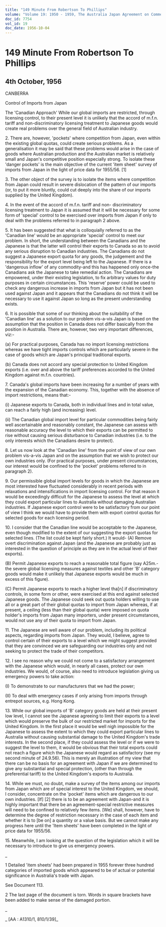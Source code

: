 ```yaml
---
title: "149 Minute From Robertson To Phillips"
volume: "Volume 19: 1950 - 1959, The Australia Japan Agreement on Commerce"
doc_id: 7754
vol_id: 19
doc_date: 1956-10-04
---
```


# 149 Minute From Robertson To Phillips

## 4th October, 1956

CANBERRA

Control of Imports from Japan

The 'Canadian Approach' While our global imports are restricted, through licensing control, to their present level it is unlikely that the accord of m.f.n. tariff and non-discriminatory licensing treatment to Japanese goods would create real problems over the general field of Australian industry.

2\. There are, however, 'pockets' where competition from Japan, even within the existing global quotas, could create serious problems. As a generalisation it may be said that these problems would arise in the case of goods where Australian production and the Australian market is relatively small and Japan's competitive position especially strong. To isolate these 'danger pockets' is the main objective of the current 'item sheet' survey of imports from Japan in the light of price data for 1955/56. [1]

3\. The other object of the survey is to isolate the items where competition from Japan could result in severe dislocation of the pattern of our imports (or, to put it more bluntly, could cut deeply into the share of our imports supplied by the United Kingdom).

4\. In the event of the accord of m.f.n. tariff and non- discriminatory licensing treatment to Japan it is assumed that it will be necessary for some form of 'special' control to be exercised over imports from Japan if only to deal with the problems referred to in paragraph 2 above.

5\. It has been suggested that what is colloquially referred to as the 'Canadian line' would be an appropriate 'special' control to meet our problem. In short, the understanding between the Canadians and the Japanese is that the latter will control their exports to Canada so as to avoid any serious disruption to Canadian industries. The Canadians do not suggest a Japanese export quota for any goods, the judgement and the responsibility for the export level being left to the Japanese. If there is a 'dangerous inflow' of any commodity-and this has happened only once-the Canadians ask the Japanese to take remedial action. The Canadians are empowered, under their existing legislation, to fix arbitrary values for duty purposes in certain circumstances. This 'reserve' power could be used to check any dangerous increase in imports from Japan but it has not been used against Japan and it appears that the Canadians do not think it will be necessary to use it against Japan so long as the present understanding exists.

6\. It is possible that some of our thinking about the suitability of the 'Canadian line' as a solution to our problem vis-a-vis Japan is based on the assumption that the position in Canada does not differ basically from the position in Australia. There are, however, two very important differences, viz:-

(a) For practical purposes, Canada has no import licensing restrictions whereas we have tight imports controls which are particularly severe in the case of goods which are Japan's principal traditional exports.

(b) Canada does not accord any special protection to United Kingdom exports (i.e. over and above the tariff preferences accorded to the United Kingdom against m.f.n. countries).

7\. Canada's global imports have been increasing for a number of years with the expansion of the Canadian economy. This, together with the absence of import restrictions, means that:-

(i) Japanese exports to Canada, both in individual lines and in total value, can reach a fairly high (and increasing) level.

(ii) The Canadian global import level for particular commodities being fairly well ascertainable and reasonably constant, the Japanese can assess with reasonable accuracy the level to which their exports can be permitted to rise without causing serious disturbance to Canadian industries (i.e. to the only interests which the Canadians desire to protect).

8\. Let us now look at the 'Canadian line' from the point of view of our own problem vis-a-vis Japan and on the assumption that we wish to protect our own industries only. (For practical purposes, under present circumstances, our interest would be confined to the 'pocket' problems referred to in paragraph 2).

9\. Our permissible global import levels for goods in which the Japanese are most interested have fluctuated considerably in recent periods with relaxations and intensifications in import licensing control. For that reason it would be exceedingly difficult for the Japanese to assess the level at which they could export particular lines to Australia without damaging Australian industries. If Japanese export control were to be satisfactory from our point of view I think we would have to provide them with export control quotas for selected goods for each licensing period.

10\. I consider that the Canadian line would be acceptable to the Japanese, even though modified to the extent of our suggesting the export quotas for selected lines. (The list could be kept fairly short.) It would- (A) Remove overt discrimination against Japan (and the Japanese are probably just as interested in the question of principle as they are in the actual level of their exports).

(B) Permit Japanese exports to reach a reasonable total figure (say A25m.-the severe global licensing measures against textiles and other 'B' category goods would make it unlikely that Japanese exports would be much in excess of this figure).

(C) Permit Japanese exports to reach a higher level tha[n] if discriminatory controls, in some form or other, were exercised at this end against selected Japanese goods. The Japanese could seek out quota holders willing to use all or a great part of their global quotas to import from Japan whereas, if at present, a ceiling (less than their global quota) were imposed on quota holder's imports from Japan many importers, under present circumstances, would not use any of their quota to import from Japan.

11\. The Japanese are well aware of our problem, including its political aspects, regarding imports from Japan. They would, I believe, agree to control certain of their exports to a level which we might suggest provided that they are convinced we are safeguarding our industries only and not seeking to protect the trade of their competitors.

12\. I see no reason why we could not come to a satisfactory arrangement with the Japanese which would, in nearly all cases, protect our own industries. We would, of course, also need to introduce legislation giving us emergency powers to take action:

(I) To demonstrate to our manufacturers that we had the power;

(II) To deal with emergency cases if only arising from imports through entrepot sources, e.g. Hong Kong.

13\. While our global imports of 'B' category goods are held at their present low level, I cannot see the Japanese agreeing to limit their exports to a level which would preserve the bulk of our restricted market for imports for the United Kingdom. In the first place it would be well nigh impossible for the Japanese to assess the extent to which they could export particular lines to Australia without causing substantial damage to the United Kingdom's trade interests. In the second place, if they could assess the level or if we were to suggest the level to them, it would be obvious that their total exports could not reach a figure which the Japanese would regard as satisfactory (see my second minute of 24.9.56). This is merely an illustration of my view that there can be no basis for an agreement with Japan if we are determined to give any substantial and special protection, (other than through the preferential tariff) to the United Kingdom's exports to Australia.

14\. While we must, no doubt, make a survey of the items among our imports from Japan which are of special interest to the United Kingdom, we should, I consider, concentrate on the 'pocket' items which are dangerous to our own industries. [If] [2] there is to be an agreement with Japan-and it is highly important that there be an agreement-special restrictive measures will need to be confined to relatively few items. [We] shall, however, have to determine the degree of restriction necessary in the case of each item and whether it is to [be on] a quantity or a value basis. But we cannot make any progress here until the 'Item sheets' have been completed in the light of price data for 1955/56.

15\. Meanwhile, I am looking at the question of the legislation which it will be necessary to introduce to give us emergency powers.

_

1 Detailed 'item sheets' had been prepared in 1955 forever three hundred categories of imported goods which appeared to be of actual or potential significance in Australia's trade with Japan.

See Document 113.

2 The last page of the document is torn. Words in square brackets have been added to make sense of the damaged portion.

_

_ [AA : A1310/1, 810/1/39]_
